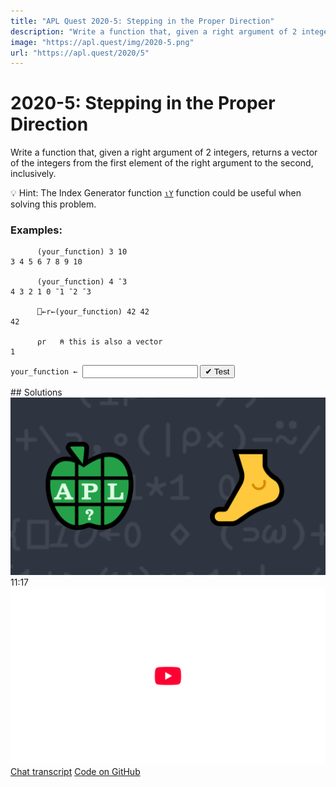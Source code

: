 ```yaml
---
title: "APL Quest 2020-5: Stepping in the Proper Direction"
description: "Write a function that, given a right argument of 2 integers, returns a vector of the integers from the first element of the right argument to the second, inclusively."
image: "https://apl.quest/img/2020-5.png"
url: "https://apl.quest/2020/5"
---
```


# <span class=s>2020-</span>5: Stepping in the Proper Direction
Write a function that, given a right argument of 2 integers, returns a vector of the integers from the first element of the right argument to the second, inclusively.

💡 Hint: The Index Generator function [`⍳Y`](https://help.dyalog.com/latest/index.htm/#Language/Primitive%20Functions/Index%20Generator.htm) function could be useful when solving this problem.

### Examples:
```APL
      (your_function) 3 10
3 4 5 6 7 8 9 10

      (your_function) 4 ¯3
4 3 2 1 0 ¯1 ¯2 ¯3

      ⎕←r←(your_function) 42 42
42

      ⍴r   ⍝ this is also a vector
1
```
<div class="pdiv">
  <code onclick="p_Input.focus()">your_function ← </code><input id="p_Input" autocomplete="off" spellcheck="false" oninput="this.parentElement.querySelector`button`.disabled=false;localStorage.setItem(window.location.pathname,this.value)" onkeypress="subm(event)">
  <button onclick="alert$.next`Testing…`;submitSolution`p`" class="md-button md-button--primary">&#x2714; Test</button>
</div>
<blockquote id="p_Output"></blockquote>
## Solutions
<div onclick="play(this)" title="Video on YouTube" class="yt">
<img alt="Video Thumbnail" src="../../img/2020-5.png">
<time>11:17</time>
<img alt="YouTube" src="../../img/yt-big.png">
</div>
<a href="https://chat.stackexchange.com/transcript/message/63935087#63935087" target="_blank" class="md-button md-button--primary">Chat transcript</a>
<a href="https://github.com/abrudz/apl_quest/tree/main/2020/5.apl" target="_blank" class="md-button md-button--primary right">Code on GitHub</a>

<script>
    testCases={"a":["3 10","7 2","1001 1020","0 10+?10 10"],"b":["10 10","¯10 ¯20","¯20 ¯10","¯10 10","10 ¯10","0 10","0 ¯10","10 0","¯10 0","0 0"],"f":"{⊃to/⍵⊣'to'⎕CY'dfns'}","p":"⊢"}
    p_Input.value=localStorage.getItem(window.location.pathname)
    play=e=>e.outerHTML=`<iframe src="https://www.youtube.com/embed/SjCmDfWmhqk?list=PLYKQVqyrAEj9wDIUyLDGtDAFTKY38BUMN&autoplay=1" title="<span class=s>2020-</span>5: Stepping in the Proper Direction (APL Quest 2020-5)" frameborder="0" allow="accelerometer; autoplay; clipboard-write; encrypted-media; gyroscope; picture-in-picture; web-share" referrerpolicy="strict-origin-when-cross-origin" allowfullscreen></iframe>`
</script>
